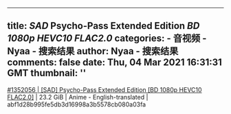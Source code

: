 
---
title: _SAD_ Psycho-Pass Extended Edition _BD 1080p HEVC10 FLAC2.0_
categories: 
    - 音视频
    - Nyaa - 搜索结果
author: Nyaa - 搜索结果
comments: false
date: Thu, 04 Mar 2021 16:31:31 GMT
thumbnail: ''
---

<div>   
<a href="https://nyaa.si/view/1352056">#1352056 | [SAD] Psycho-Pass Extended Edition [BD 1080p HEVC10 FLAC2.0]</a> | 23.2 GiB | Anime - English-translated | abf1d28b995fe5db3d16998a3b5578cb080a03fa  
</div>
            